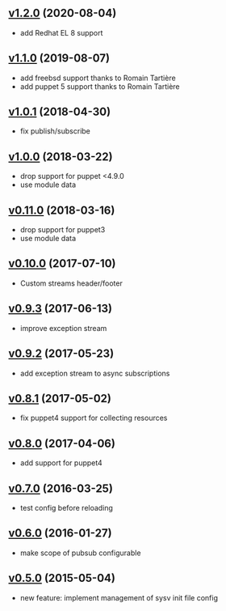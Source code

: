 ## [v1.2.0](https://github.com/ccin2p3/puppet-riemann/tree/v1.2.0) (2020-08-04)

* add Redhat EL 8 support

## [v1.1.0](https://github.com/ccin2p3/puppet-riemann/tree/v1.1.0) (2019-08-07)

* add freebsd support thanks to Romain Tartière
* add puppet 5 support thanks to Romain Tartière

## [v1.0.1](https://github.com/ccin2p3/puppet-riemann/tree/v1.0.1) (2018-04-30)

* fix publish/subscribe

## [v1.0.0](https://github.com/ccin2p3/puppet-riemann/tree/v1.0.0) (2018-03-22)

* drop support for puppet <4.9.0
* use module data

## [v0.11.0](https://github.com/ccin2p3/puppet-riemann/tree/v0.11.0) (2018-03-16)

* drop support for puppet3
* use module data

## [v0.10.0](https://github.com/ccin2p3/puppet-riemann/tree/v0.10.0) (2017-07-10)

* Custom streams header/footer

## [v0.9.3](https://github.com/ccin2p3/puppet-riemann/tree/v0.9.3) (2017-06-13)

* improve exception stream

## [v0.9.2](https://github.com/ccin2p3/puppet-riemann/tree/v0.9.2) (2017-05-23)

* add exception stream to async subscriptions

## [v0.8.1](https://github.com/ccin2p3/puppet-riemann/tree/v0.8.1) (2017-05-02)

* fix puppet4 support for collecting resources

## [v0.8.0](https://github.com/ccin2p3/puppet-riemann/tree/v0.8.0) (2017-04-06)

* add support for puppet4

## [v0.7.0](https://github.com/ccin2p3/puppet-riemann/tree/v0.7.0) (2016-03-25)

* test config before reloading

## [v0.6.0](https://github.com/ccin2p3/puppet-riemann/tree/v0.6.0) (2016-01-27)

* make scope of pubsub configurable

## [v0.5.0](https://github.com/ccin2p3/puppet-riemann/tree/v0.5.0) (2015-05-04)

* new feature: implement management of sysv init file config

